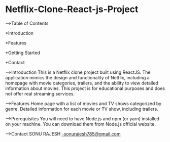 # Netflix-Clone-React-js-Project


-->Table of Contents


  *Introduction


  *Features


  *Getting Started


  
  *Contact

  -->Introduction
This is a Netflix clone project built using ReactJS. The application mimics the design and functionality of Netflix, including a homepage with movie categories, trailers, and the ability to view detailed information about movies. This project is for educational purposes and does not offer real streaming services.

-->Features
Home page with a list of movies and TV shows categorized by genre.
Detailed information for each movie or TV show, including trailers.

-->Prerequisites
You will need to have Node.js and npm (or yarn) installed on your machine. You can download them from Node.js official website.

-->Contact
SONU RAJESH -sonurajesh785@gmail.com

